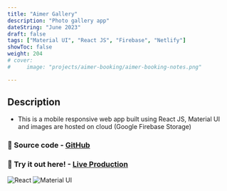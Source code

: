 ```yaml
---
title: "Aimer Gallery"
description: "Photo gallery app"
dateString: "June 2023"
draft: false
tags: ["Material UI", "React JS", "Firebase", "Netlify"]
showToc: false
weight: 204
# cover:
#     image: "projects/aimer-booking/aimer-booking-notes.png"

--- 
```

## Description

- This is a mobile responsive web app built using React JS, Material UI and images are hosted on cloud (Google Firebase Storage) 


### 🔗 Source code - [GitHub](https://github.com/vivo1310/aimer-gallery)
### 🔗 Try it out here! - [Live Production](https://aimer-gallery.netlify.app/)

<!-- ### Screenshots
![Home](/projects/aimer-booking/aimer-booking-notes.png) -->


![React](https://img.shields.io/badge/React-20232A?style=for-the-badge&logo=react&logoColor=61DAFB) 
![Material UI](https://img.shields.io/badge/Material--UI-0081CB?style=for-the-badge&logo=material-ui&logoColor=white) 


